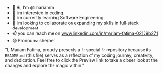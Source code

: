 - 👋 Hi, I’m @imariamm
- 👀 I’m interested in coding.
- 🌱 I’m currently learning Software Engineering.
- 💞️ I’m looking to collaborate on expanding my skills in full-stack development.
- 📫 you can reach me on www.linkedin.com/in/mariam-fatima-02129b271
- 😄 Pronouns: she/her


"I, Mariam Fatima, proudly presents a ✨ special ✨ repository because its `README.md` (this file) serves as a reflection of my coding journey, creativity, and dedication. Feel free to click the Preview link to take a closer look at the changes and explore the magic within."

